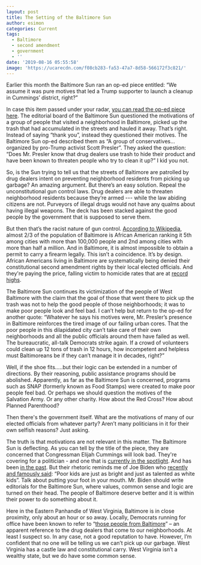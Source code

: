```yaml
---
layout: post
title: The Setting of the Baltimore Sun
author: esimon
categories: Current
tags:
  - Baltimore
  - second amendment
  - government
  - ''
date: '2019-08-16 05:55:58'
image: 'https://ucarecdn.com/f08cb283-fa53-47a7-8d58-566172f3c821/'
---
```

Earlier this month the Baltimore Sun ran an op-ed piece entitled: “We assume it was pure motives that led a Trump supporter to launch a cleanup in Cummings’ district, right?”  

In case this item passed under your radar, [you can read the op-ed piece here](https://www.baltimoresun.com/opinion/editorial/bs-ed-0808-conservatives-clean-west-baltimore-20190806-hmc2gndnhfhodch4yxromipgnq-story.html).  The editorial board of the Baltimore Sun questioned the motivations of a group of people that visited a neighborhood in Baltimore, picked up the trash that had accumulated in the streets and hauled it away.  That’s right.  Instead of saying “thank you”, instead they questioned their motives.  The Baltimore Sun op-ed described them as “A group of conservatives…organized by pro-Trump activist Scott Presler”.  They asked the question: “Does Mr. Presler know that drug dealers use trash to hide their product and have been known to threaten people who try to clean it up?”  I kid you not.  

So, is the Sun trying to tell us that the streets of Baltimore are patrolled by drug dealers intent on preventing neighborhood residents from picking up garbage?  An amazing argument.  But there’s an easy solution.  Repeal the unconstitutional gun control laws.  Drug dealers are able to threaten neighborhood residents because they’re armed --- while the law abiding citizens are not.  Purveyors of illegal drugs would not have any qualms about having illegal weapons.  The deck has been stacked against the good people by the government that is supposed to serve them.  

But then that’s the racist nature of gun control.  [According to Wikipedia](https://en.wikipedia.org/wiki/List_of_U.S._cities_with_large_African-American_populations), almost 2/3 of the population of Baltimore is African American ranking it 5th among cities with more than 100,000 people and 2nd among cities with more than half a million.  And in Baltimore, it is almost impossible to obtain a permit to carry  a firearm legally.  This isn’t a coincidence.  It’s by design.  African Americans living in Baltimore are systematically being denied their constitutional second amendment rights by their local elected officials.  And they're paying the price, falling victim to homicide rates that are at [record highs](https://www.baltimoresun.com/news/crime/bs-md-ci-fbi-data-20180924-story.html).  

The Baltimore Sun continues its victimization of the people of West Baltimore with the claim that the goal of those that went there to pick up the trash was not to help the good people of those neighborhoods; it was to make poor people look and feel bad.  I can’t help but return to the op-ed for another quote: “Whatever he says his motives were, Mr. Presler’s presence in Baltimore reinforces the tired image of our failing urban cores. That the poor people in this dilapidated city can’t take care of their own neighborhoods and all the public officials around them have failed as well. The bureaucratic, all-talk Democrats strike again. If a crowd of volunteers could clean up 12 tons of trash in 12 hours, how incompetent and helpless must Baltimoreans be if they can’t manage it in decades, right?”    

Well, if the shoe fits…..but their logic can be extended in a number of directions.  By their reasoning, public assistance programs should be abolished.  Apparently, as far as the Baltimore Sun is concerned, programs such as SNAP (formerly known as Food Stamps) were created to make poor people feel bad.  Or perhaps we should question the motives of the Salvation Army.  Or any other charity.  How about the Red Cross?  How about Planned Parenthood? 

Then there's the government itself.  What are the motivations of many of our elected officials from whatever party?  Aren’t many politicians in it for their own selfish reasons?  Just asking.  

The truth is that motivations are not relevant in this matter.  The Baltimore Sun is deflecting.  As you can tell by the title of the piece, they are concerned that Congressman Elijah Cummings will look bad.  They're covering for a politician - and one that is [currently in the spotlight](https://dailycaller.com/2019/06/05/elijah-cummingss-wife-charity/).   And has been [in the past](https://www.davidharrisjr.com/steven/flashback-elijah-cummings-and-the-three-little-felonies/).  But their rhetoric reminds me of Joe Biden who [recently and famously said](https://www.nytimes.com/2019/08/09/us/politics/joe-biden-poor-kids.html): “Poor kids are just as bright and just as talented as white kids”.  Talk about putting your foot in your mouth.  Mr. Biden should write editorials for the Baltimore Sun, where values, common sense and logic are turned on their head.  The people of Baltimore deserve better and it is within their power to do something about it.   

Here in the Eastern Panhandle of West Virginia, Baltimore is in close proximity, only about an hour or so away.  Locally, Democrats running for office have been known to refer to “[those people from Baltimore](https://www.ghostofjefferson.com/archives/2015/04/22/2015-legislative-wrap.html)” – an apparent reference to the drug dealers that come to our neighborhoods.  At least I suspect so.  In any case, not a good reputation to have.  However, I’m confident that no one will be telling us we can’t pick up our garbage.   West Virginia has a castle law and constitutional carry.  West Virginia isn’t a wealthy state, but we do have some common sense.
